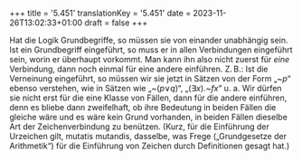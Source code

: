 +++
title = '5.451'
translationKey = '5.451'
date = 2023-11-26T13:02:33+01:00
draft = false
+++

Hat die Logik Grundbegriffe, so müssen sie von einander unabhängig sein. Ist ein Grundbegriff eingeführt, so muss er in allen Verbindungen eingeführt sein, worin er überhaupt vorkommt. Man kann ihn also nicht zuerst für <em class="germph">eine</em> Verbindung, dann noch einmal für eine andere einführen. Z. B.: Ist die Verneinung eingeführt, so müssen wir sie jetzt in Sätzen von der Form „<span class="mathmode"><span class="mathop">~</span><var>p</var></span>“ ebenso verstehen, wie in Sätzen wie „<span class="mathmode"><span class="mathop">~</span>(<var>p</var><span class="mathrel"><span class="symbol">∨</span></span><var>q</var>)</span>“, „<span class="mathmode"><span class="quant">(<span class="symbol">∃</span><var>x</var>).</span><span class="mathop">~</span><var>fx</var></span>“ u.&nbsp;a. Wir dürfen sie nicht erst für die eine Klasse von Fällen, dann für die andere einführen, denn es bliebe dann zweifelhaft, ob ihre Bedeutung in beiden Fällen die gleiche wäre und es wäre kein Grund vorhanden, in beiden Fällen dieselbe Art der Zeichenverbindung zu benützen.
(Kurz, für die Einführung der Urzeichen gilt, mutatis mutandis, dasselbe, was Frege („Grundgesetze der Arithmetik“) für die Einführung von Zeichen durch Definitionen gesagt hat.)
